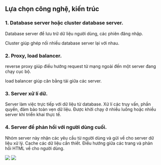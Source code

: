 
## Lựa chọn công nghệ, kiến trúc

### 1. Database server hoặc cluster database server.

Database server để lưu trữ dữ liệu người dùng, các phiên đăng nhập.

Cluster giúp ghép nối nhiều database server lại với nhau.

### 2. Proxy, load balancer.

reverse proxy giúp điều hướng request từ mạng ngoài đến một server đang chạy cục bộ.

load balancer giúp cân bằng tải giữa các server.

### 3. Server xử lí dữ.

Server làm việc trực tiếp với dữ liệu từ database. Xử lí các truy vấn,
phần quyền, đảm bảo toàn vẹn dữ liệu. Được khởi chạy ở nhiều luồng
hoặc nhiều server khi triển khai thực tế.

### 4. Server để phản hồi với người dùng cuối.

Nhóm server này nhận các yêu cầu từ người dùng và gửi về cho server dữ liệu xử lý.
Cache các dữ liệu cần thiết. Điều hướng giữa các trang và phản hồi HTML về cho người dùng.

![](https://v5.keystonejs.com/MutationLifecycleMasterDiagram-80d08af56ae981ef3fa02c9431e0345a.svg)
![](https://wp.apollographql.com/wp-content/uploads/2021/08/The-Graph-4.png)
